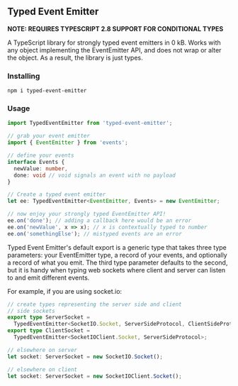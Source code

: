 ## Typed Event Emitter

**NOTE: REQUIRES TYPESCRIPT 2.8 SUPPORT FOR CONDITIONAL TYPES**

A TypeScript library for strongly typed event emitters in 0 kB. Works with any object implementing the EventEmitter API, and does not wrap or alter the object. As a result, the library is just types.

### Installing

```
npm i typed-event-emitter
```

### Usage

```ts
import TypedEventEmitter from 'typed-event-emitter';

// grab your event emitter
import { EventEmitter } from 'events';

// define your events
interface Events {
  newValue: number,
  done: void // void signals an event with no payload
}

// Create a typed event emitter
let ee: TypedEventEmitter<EventEmitter, Events> = new EventEmitter;

// now enjoy your strongly typed EventEmitter API!
ee.on('done'); // adding a callback here would be an error
ee.on('newValue', x => x); // x is contextually typed to number
ee.on('somethingElse'); // mistyped events are an error
```

Typed Event Emitter's default export is a generic type that takes three type parameters: your EventEmitter type, a record of your events, and optionally a record of what you emit. The third type parameter defaults to the second, but it is handy when typing web sockets where client and server can listen to and emit different events.

For example, if you are using socket.io:

```ts
// create types representing the server side and client
// side sockets
export type ServerSocket =
  TypedEventEmitter<SocketIO.Socket, ServerSideProtocol, ClientSideProtocol>;
export type ClientSocket =
  TypedEventEmitter<SocketIOClient.Socket, ServerSideProtocol>;

// elsewhere on server
let socket: ServerSocket = new SocketIO.Socket();

// elsewhere on client
let socket: ServerSocket = new SocketIOClient.Socket();
```